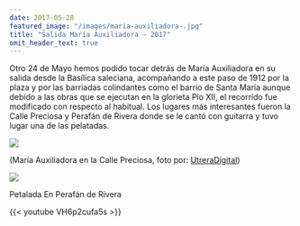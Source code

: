 ```yaml
---
date: 2017-05-28
featured_image: "/images/maria-auxiliadora-.jpg"
title: "Salida María Auxiliadora – 2017"
omit_header_text: true
---
```


Otro 24 de Mayo hemos podido tocar detrás de María Auxiliadora en su salida desde la Basílica saleciana, acompañando a  este paso de 1912 por la plaza y por las barriadas colindantes como el barrio de Santa María aunque debido a las obras que se ejecutan en la glorieta Pío XII, el recorrido fue modificado con respecto al habitual. Los lugares más interesantes fueron la Calle Preciosa y Perafán de Rivera donde se le cantó con guitarra y tuvo lugar una de las pelatadas.

![](/images/maria-auxiliadora-2017.jpg)

(María Auxiliadora en la Calle Preciosa, foto por: [UtreraDigital](http://www.utreradigital.com/web/2017/05/25/utrera-se-echa-a-la-calle-para-acompanar-a-maria-auxiliadora-aunque-sin-fiesta-local-y-con-calor-galeria/))

![](/images/maria-auxiliadora-2017-2.jpg)

Petalada En Perafán de Rivera

{{< youtube VH6p2cufa5s >}}
